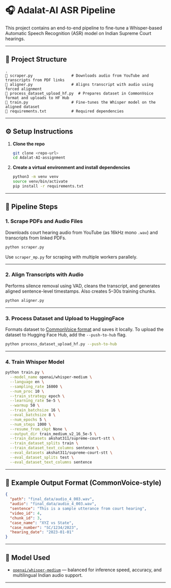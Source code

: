 # 🎧 Adalat-AI ASR Pipeline

This project contains an end-to-end pipeline to fine-tune a Whisper-based Automatic Speech Recognition (ASR) model on Indian Supreme Court hearings.

---

## 📁 Project Structure

```
.
🔗 scraper.py                 # Downloads audio from YouTube and transcripts from PDF links
🔗 aligner.py                 # Aligns transcript with audio using forced alignment
🔗 process_dataset_upload_hf.py  # Prepares dataset in CommonVoice format and uploads to HF Hub
🔗 train.py                   # Fine-tunes the Whisper model on the aligned dataset
🔗 requirements.txt           # Required dependencies
```

---

## ⚙️ Setup Instructions

1. **Clone the repo**

   ```bash
   git clone <repo-url>
   cd Adalat-AI-assignment
   ```

2. **Create a virtual environment and install dependencies**

   ```bash
   python3 -m venv venv
   source venv/bin/activate
   pip install -r requirements.txt
   ```

---

## 🚀 Pipeline Steps

### 1. Scrape PDFs and Audio Files

Downloads court hearing audio from YouTube (as 16kHz mono `.wav`) and transcripts from linked PDFs.

```bash
python scraper.py
```

Use `scraper_mp.py` for scraping with multiple workers parallely. 

---

### 2. Align Transcripts with Audio

Performs silence removal using VAD, cleans the transcript, and generates aligned sentence-level timestamps. Also creates 5–30s training chunks.

```bash
python aligner.py
```

---

### 3. Process Dataset and Upload to HuggingFace

Formats dataset to [CommonVoice format](https://commonvoice.mozilla.org/en/datasets) and saves it locally.
To upload the dataset to Hugging Face Hub, add the `--push-to-hub` flag.

```bash
python process_dataset_upload_hf.py --push-to-hub
```

---

### 4. Train Whisper Model

```bash
python train.py \
  --model_name openai/whisper-medium \
  --language en \
  --sampling_rate 16000 \
  --num_proc 10 \
  --train_strategy epoch \
  --learning_rate 5e-5 \
  --warmup 50 \
  --train_batchsize 16 \
  --eval_batchsize 8 \
  --num_epochs 5 \
  --num_steps 1000 \
  --resume_from_ckpt None \
  --output_dir train_medium_v2_16_5e-5 \
  --train_datasets akshat311/supreme-court-stt \
  --train_dataset_splits train \
  --train_dataset_text_columns sentence \
  --eval_datasets akshat311/supreme-court-stt \
  --eval_dataset_splits test \
  --eval_dataset_text_columns sentence
```

---


## 🧠 Example Output Format (CommonVoice-style)

```json
{
  "path": "final_data/audio_4_003.wav",
  "audio": "final_data/audio_4_003.wav",
  "sentence": "This is a sample utterance from court hearing",
  "video_id": 4,
  "chunk_id": 3,
  "case_name": "XYZ vs State",
  "case_number": "SC/1234/2023",
  "hearing_date": "2023-01-01"
}
```

---

## 🧰 Model Used

* [`openai/whisper-medium`](https://huggingface.co/openai/whisper-medium) — balanced for inference speed, accuracy, and multilingual Indian audio support.

---

